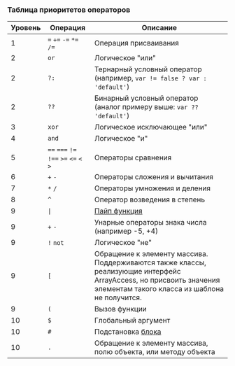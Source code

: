### Таблица приоритетов операторов

|Уровень|Операция|Описание|
|---|---|---|
|1|`=` `+=` `-=` `*=` `/=`|Операция присваивания|
|2|`or`|Логическое "или"|
|2|`?:`|Тернарный условный оператор (например, `var != false ? var : 'default'`)|
|2|`??`|Бинарный условный оператор (аналог примеру выше: `var ?? 'default'`)|
|3|`xor`|Логическое исключающее "или"|
|4|`and`|Логическое "и"|
|5|`==` `===` `!=` `!==` `>=` `<=` `<` `>`|Операторы сравнения|
|6|`+` `-`|Операторы сложения и вычитания|
|7|`*` `/`|Операторы умножения и деления|
|8|`^`|Оператор возведения в степень|
|9|`\|`|[Пайп функция](pipe-functions.md)|
|9|`+` `-`|Унарные операторы знака числа (например -5, +4)|
|9|`!` `not`|Логическое "не"|
|9|`[`|Обращение к элементу массива. Поддерживаются также классы, реализующие интерфейс ArrayAccess, но присвоить значения элементам такого класса из шаблона не получится.|
|9|`(`|Вызов функции|
|10|`$`|Глобальный аргумент|
|10|`#`|Подстановка [блока](constructions/block.md)|
|10|`.`|Обращение к элементу массива, полю объекта, или методу объекта|
